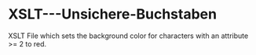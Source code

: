 # XSLT---Unsichere-Buchstaben
XSLT File which sets the background color for characters with an attribute >= 2 to red.
